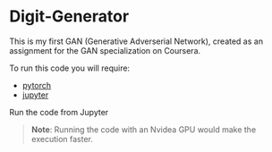# Digit-Generator

This is my first GAN (Generative Adverserial Network), created as an assignment for the GAN specialization on Coursera.

To run this code you will require:

- [pytorch](https://pytorch.org/get-started/locally/)
- [jupyter](https://jupyter.org/install)

Run the code from Jupyter

> **Note**: Running the code with an Nvidea GPU would make the execution faster.
